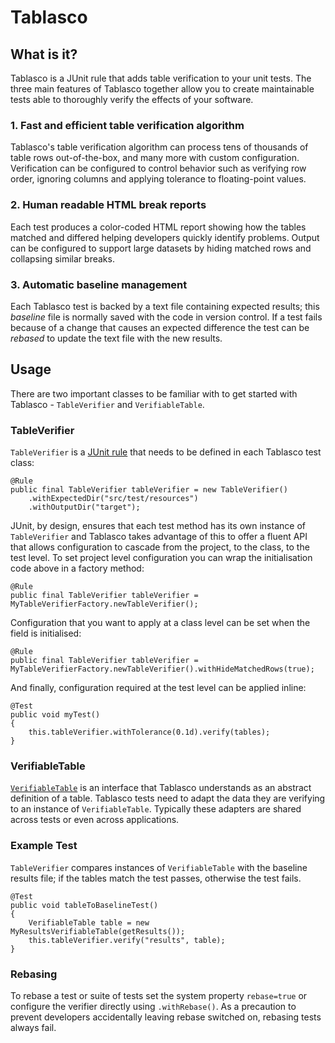 # Tablasco

## What is it?
Tablasco is a JUnit rule that adds table verification to your unit tests. The three main features of Tablasco together
allow you to create maintainable tests able to thoroughly verify the effects of your software.

### 1. Fast and efficient table verification algorithm
Tablasco's table verification algorithm can process tens of thousands of table rows out-of-the-box, and many more with
custom configuration. Verification can be configured to control behavior such as verifying row order, ignoring columns
and applying tolerance to floating-point values.

### 2. Human readable HTML break reports
Each test produces a color-coded HTML report showing how the tables matched and differed helping developers quickly
identify problems. Output can be configured to support large datasets by hiding matched rows and collapsing similar
breaks.

### 3. Automatic baseline management
Each Tablasco test is backed by a text file containing expected results; this _baseline_ file is normally saved with the
code in version control. If a test fails because of a change that causes an expected difference the test can be
_rebased_ to update the text file with the new results.

## Usage
There are two important classes to be familiar with to get started with Tablasco - `TableVerifier` and `VerifiableTable`.

### TableVerifier
`TableVerifier` is a [JUnit rule](http://junit.org/junit4/javadoc/4.12/org/junit/Rule.html) that needs to be defined in
each Tablasco test class:
```
@Rule
public final TableVerifier tableVerifier = new TableVerifier()
    .withExpectedDir("src/test/resources")
    .withOutputDir("target");
```

JUnit, by design, ensures that each test method has its own instance of `TableVerifier` and Tablasco takes advantage of
this to offer a fluent API that allows configuration to cascade from the project, to the class, to the test level. To
set project level configuration you can wrap the initialisation code above in a factory method:
```
@Rule
public final TableVerifier tableVerifier = MyTableVerifierFactory.newTableVerifier();
```

Configuration that you want to apply at a class level can be set when the field is initialised:
```
@Rule
public final TableVerifier tableVerifier = MyTableVerifierFactory.newTableVerifier().withHideMatchedRows(true);
```

And finally, configuration required at the test level can be applied inline:
```
@Test
public void myTest()
{
    this.tableVerifier.withTolerance(0.1d).verify(tables);
}
```

### VerifiableTable
[`VerifiableTable`](https://github.com/goldmansachs/tablasco/blob/master/src/main/java/com/gs/tablasco/VerifiableTable.java)
is an interface that Tablasco understands as an abstract definition of a table. Tablasco tests need to adapt the data
they are verifying to an instance of `VerifiableTable`. Typically these adapters are shared across tests or even across
applications.

### Example Test
`TableVerifier` compares instances of `VerifiableTable` with the baseline results file; if the tables match the test
passes, otherwise the test fails.

```
@Test
public void tableToBaselineTest()
{
    VerifiableTable table = new MyResultsVerifiableTable(getResults());
    this.tableVerifier.verify("results", table);
}
```

### Rebasing
To rebase a test or suite of tests set the system property `rebase=true` or configure the verifier directly using
`.withRebase()`. As a precaution to prevent developers accidentally leaving rebase switched on, rebasing tests always
fail.

